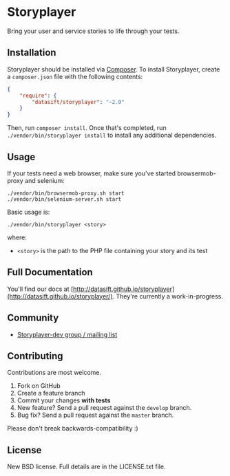 # Storyplayer

Bring your user and service stories to life through your tests.

## Installation

Storyplayer should be installed via [Composer](http://getcomposer.org/). To install Storyplayer, create a `composer.json` file with the following contents:

```json
{
    "require": {
        "datasift/storyplayer": "~2.0"
    }
}
```

Then, run `composer install`. Once that's completed, run `./vendor/bin/storyplayer install` to install any additional dependencies.

## Usage

If your tests need a web browser, make sure you've started browsermob-proxy and selenium:

```
./vendor/bin/browsermob-proxy.sh start
./vendor/bin/selenium-server.sh start
```

Basic usage is:

```
./vendor/bin/storyplayer <story>
```

where:

* `<story>` is the path to the PHP file containing your story and its test

## Full Documentation

You'll find our docs at [http://datasift.github.io/storyplayer](http://datasift.github.io/storyplayer/). They're currently a work-in-progress.

## Community

* [Storyplayer-dev group / mailing list](https://groups.google.com/d/forum/storyplayer-dev)

## Contributing

Contributions are most welcome.

1. Fork on GitHub
2. Create a feature branch
3. Commit your changes __with tests__
4. New feature? Send a pull request against the `develop` branch.
5. Bug fix? Send a pull request against the `master` branch.

Please don't break backwards-compatibility :)

## License

New BSD license.  Full details are in the LICENSE.txt file.
